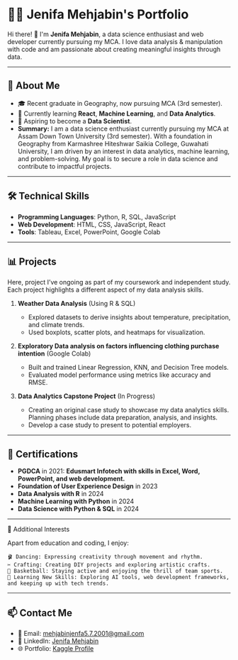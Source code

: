   # 👩‍💻 Jenifa Mehjabin's Portfolio

Hi there! 👋 I'm **Jenifa Mehjabin**, a data science enthusiast and web developer currently pursuing my MCA. I love data analysis & manipulation with code and am passionate about creating meaningful insights through data.

---

## 🌟 About Me
- 🎓 Recent graduate in Geography, now pursuing MCA (3rd semester).
- 🌱 Currently learning **React**, **Machine Learning**, and **Data Analytics**.
- 💼 Aspiring to become a **Data Scientist**.
- **Summary:** I am a data science enthusiast currently pursuing my MCA at Assam Down Town University (3rd semester). With a foundation in Geography from Karmashree Hiteshwar Saikia College, Guwahati University, I am driven by an interest in data analytics, machine learning, and problem-solving. My goal is to secure a role in data science and contribute to impactful projects.

---


## 🛠️ Technical Skills
- **Programming Languages**: Python, R, SQL, JavaScript
- **Web Development**: HTML, CSS, JavaScript, React
- **Tools**: Tableau, Excel, PowerPoint, Google Colab

---


## 📊 Projects
Here, project I’ve ongoing as part of my coursework and independent study. Each project highlights a different aspect of my data analysis skills.

1. **Weather Data Analysis** (Using R & SQL)
   - Explored datasets to derive insights about temperature, precipitation, and climate trends.
   - Used boxplots, scatter plots, and heatmaps for visualization.

3. **Exploratory Data analysis on factors influencing clothing purchase intention** (Google Colab)
   - Built and trained Linear Regression, KNN, and Decision Tree models.
   - Evaluated model performance using metrics like accuracy and RMSE.

4. **Data Analytics Capstone Project** (In Progress)
   - Creating an original case study to showcase my data analytics skills. Planning phases include data preparation, analysis, and insights. 
   - Develop a case study to present to potential employers.

---


## 📜 Certifications
- **PGDCA** in 2021: **Edusmart Infotech with skills in Excel, Word, PowerPoint, and web development.**
- **Foundation of User Experience Design** in 2023
- **Data Analysis with R** in 2024
- **Machine Learning with Python** in 2024
- **Data Science with Python & SQL** in 2024

---


🎨 Additional Interests

Apart from education and coding, I enjoy:

    🩰 Dancing: Expressing creativity through movement and rhythm.
    ✂️ Crafting: Creating DIY projects and exploring artistic crafts.
    🏀 Basketball: Staying active and enjoying the thrill of team sports.
    🧠 Learning New Skills: Exploring AI tools, web development frameworks, and keeping up with tech trends.

---


## 📫 Contact Me
- 📧 Email: mehjabinjenfa5.7.2001@gmail.com
- 💼 LinkedIn: [Jenifa Mehjabin](https://www.linkedin.com/in/jenifa-mehjabin-4a13a5293/)
- 🌐 Portfolio: [Kaggle Profile](https://www.kaggle.com/jenifamehjabin)

